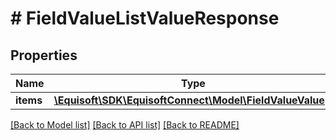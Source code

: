 # # FieldValueListValueResponse

## Properties

Name | Type | Description | Notes
------------ | ------------- | ------------- | -------------
**items** | [**\Equisoft\SDK\EquisoftConnect\Model\FieldValueValue[]**](FieldValueValue.md) |  |

[[Back to Model list]](../../README.md#models) [[Back to API list]](../../README.md#endpoints) [[Back to README]](../../README.md)
